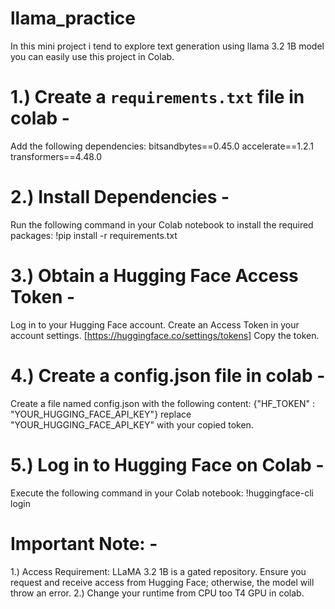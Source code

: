 # llama_practice
In this mini project i tend to explore text generation using llama 3.2 1B model
you can easily use this project in Colab.

# 1.) **Create a `requirements.txt` file** in colab - 
Add the following dependencies:
  bitsandbytes==0.45.0
  accelerate==1.2.1
  transformers==4.48.0

# 2.) **Install Dependencies** - 
Run the following command in your Colab notebook to install the required packages: 
!pip install -r requirements.txt

# 3.) **Obtain a Hugging Face Access Token** - 
Log in to your Hugging Face account.
Create an Access Token in your account settings. [https://huggingface.co/settings/tokens]
Copy the token.

# 4.) **Create a config.json file** in colab - 
Create a file named config.json with the following content:
  {"HF_TOKEN" : "YOUR_HUGGING_FACE_API_KEY"} replace "YOUR_HUGGING_FACE_API_KEY" with your copied token.

# 5.) **Log in to Hugging Face on Colab** - 
Execute the following command in your Colab notebook:
  !huggingface-cli login

# **Important Note:** - 
1.) Access Requirement: LLaMA 3.2 1B is a gated repository. Ensure you request and receive access from Hugging Face; otherwise, the model will throw an error.
2.) Change your runtime from CPU too T4 GPU in colab.
